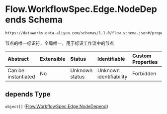 # Flow\.WorkflowSpec.Edge.NodeDepends Schema

```txt
https://dataworks.data.aliyun.com/schemas/1.1.0/flow.schema.json#/properties/spec/properties/flow/items/properties/depends
```

节点的唯一标识符，全局唯一，用于标识工作流中的节点

| Abstract            | Extensible | Status         | Identifiable            | Custom Properties | Additional Properties | Access Restrictions | Defined In                                                              |
| :------------------ | :--------- | :------------- | :---------------------- | :---------------- | :-------------------- | :------------------ | :---------------------------------------------------------------------- |
| Can be instantiated | No         | Unknown status | Unknown identifiability | Forbidden         | Allowed               | none                | [flow.schema.json\*](../../out/flow.schema.json "open original schema") |

## depends Type

`object[]` ([Flow.WorkflowSpec.Edge.NodeDepend](flow-properties-flowworkflowspec-properties-flowworkflowspecedges-flowworkflowspecedge-properties-flowworkflowspecedgenodedepends-flowworkflowspecedgenodedepend.md))
